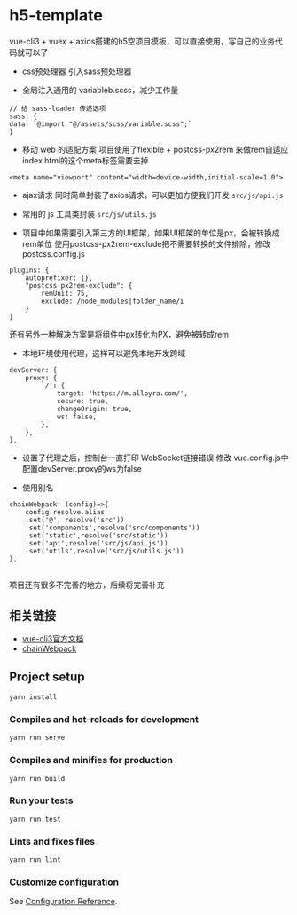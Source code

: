 # h5-template

vue-cli3 + vuex + axios搭建的h5空项目模板，可以直接使用，写自己的业务代码就可以了

+ css预处理器
引入sass预处理器

+ 全局注入通用的 variableb.scss，减少工作量
```
// 给 sass-loader 传递选项
sass: {
data: `@import "@/assets/scss/variable.scss";`
}

```
+ 移动 web 的适配方案
项目使用了flexible + postcss-px2rem 来做rem自适应
index.html的这个meta标签需要去掉
```
<meta name="viewport" content="width=device-width,initial-scale=1.0">
```
+ ajax请求
同时简单封装了axios请求，可以更加方便我们开发 `src/js/api.js`

+ 常用的 js 工具类封装 `src/js/utils.js`

+ 项目中如果需要引入第三方的UI框架，如果UI框架的单位是px，会被转换成rem单位
使用postcss-px2rem-exclude把不需要转换的文件排除，修改postcss.config.js

```
plugins: {
	autoprefixer: {},
	"postcss-px2rem-exclude": {
		remUnit: 75,
		exclude: /node_modules|folder_name/i
	}
}
```
还有另外一种解决方案是将组件中px转化为PX，避免被转成rem


+ 本地环境使用代理，这样可以避免本地开发跨域
```
devServer: {
	proxy: {
		'/': {
			target: 'https://m.allpyra.com/',
			secure: true,
			changeOrigin: true,
			ws: false,
		},
	},
},

```

+ 设置了代理之后，控制台一直打印 WebSocket链接错误
修改 vue.config.js中配置devServer.proxy的ws为false

+ 使用别名

```
chainWebpack: (config)=>{
	config.resolve.alias
	.set('@', resolve('src'))
	.set('components',resolve('src/components'))
	.set('static',resolve('src/static'))
	.set('api',resolve('src/js/api.js'))
	.set('utils',resolve('src/js/utils.js'))
},

```
## 

项目还有很多不完善的地方，后续将完善补充

## 相关链接

- [vue-cli3官方文档](https://cli.vuejs.org/zh/)
- [chainWebpack](https://github.com/neutrinojs/webpack-chain#getting-started)

## Project setup
```
yarn install
```

### Compiles and hot-reloads for development
```
yarn run serve
```

### Compiles and minifies for production
```
yarn run build
```

### Run your tests
```
yarn run test
```

### Lints and fixes files
```
yarn run lint
```

### Customize configuration
See [Configuration Reference](https://cli.vuejs.org/config/).
